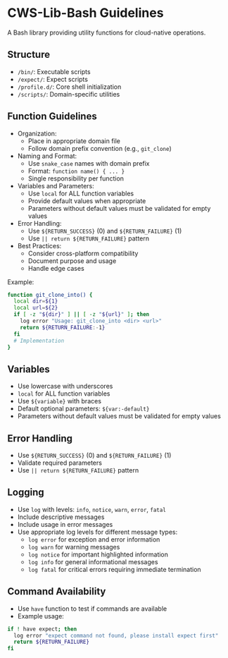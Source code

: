 # CWS-Lib-Bash Guidelines

A Bash library providing utility functions for cloud-native operations.

## Structure

- `/bin/`: Executable scripts
- `/expect/`: Expect scripts
- `/profile.d/`: Core shell initialization
- `/scripts/`: Domain-specific utilities

## Function Guidelines

- Organization:
  - Place in appropriate domain file
  - Follow domain prefix convention (e.g., `git_clone`)
- Naming and Format:
  - Use `snake_case` names with domain prefix
  - Format: `function name() { ... }`
  - Single responsibility per function
- Variables and Parameters:
  - Use `local` for ALL function variables
  - Provide default values when appropriate
  - Parameters without default values must be validated for empty values
- Error Handling:
  - Use `${RETURN_SUCCESS}` (0) and `${RETURN_FAILURE}` (1)
  - Use `|| return ${RETURN_FAILURE}` pattern
- Best Practices:
  - Consider cross-platform compatibility
  - Document purpose and usage
  - Handle edge cases

Example:
```bash
function git_clone_into() {
  local dir=${1}
  local url=${2}
  if [ -z "${dir}" ] || [ -z "${url}" ]; then
    log error "Usage: git_clone_into <dir> <url>"
    return ${RETURN_FAILURE:-1}
  fi
  # Implementation
}
```

## Variables

- Use lowercase with underscores
- `local` for ALL function variables
- Use `${variable}` with braces
- Default optional parameters: `${var:-default}`
- Parameters without default values must be validated for empty values

## Error Handling

- Use `${RETURN_SUCCESS}` (0) and `${RETURN_FAILURE}` (1)
- Validate required parameters
- Use `|| return ${RETURN_FAILURE}` pattern

## Logging

- Use `log` with levels: `info`, `notice`, `warn`, `error`, `fatal`
- Include descriptive messages
- Include usage in error messages
- Use appropriate log levels for different message types:
  - `log error` for exception and error information
  - `log warn` for warning messages
  - `log notice` for important highlighted information
  - `log info` for general informational messages
  - `log fatal` for critical errors requiring immediate termination

## Command Availability

- Use `have` function to test if commands are available
- Example usage:
```bash
if ! have expect; then
  log error "expect command not found, please install expect first"
  return ${RETURN_FAILURE}
fi
```
